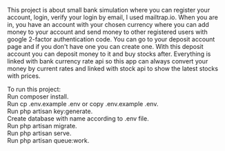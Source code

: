 This project is about small bank simulation where you can register your account, 
login, verify your login by email, I used mailtrap.io. When you are in, you have
an account with your chosen currency where you can add money to your account 
and send money to other registered users with google 2-factor authentication code.
You can go to your deposit account page and if you don't have one you can create one.
With this deposit account you can deposit money to it and buy stocks after. Everything is
linked with bank currency rate api so this app can always convert your money by current 
rates and linked with stock api to show the latest stocks with prices.





To run this project:<br>
Run composer install.<br>
Run cp .env.example .env or copy .env.example .env.<br>
Run php artisan key:generate.<br>
Create database with name according to .env file.<br>
Run php artisan migrate.<br>
Run php artisan serve.<br>
Run php artisan queue:work.<br>
